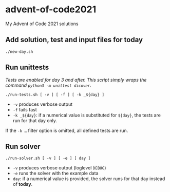 # advent-of-code2021

My Advent of Code 2021 solutions

## Add solution, test and input files for today

```
./new-day.sh
```

## Run unittests

_Tests are enabled for day 3 and after. This script simply wraps the command `python3 -m unittest dicover`._

```
./run-tests.sh [ -v ] [ -f ] [ -k _${day} ]
```

- `-v` produces verbose output
- `-f` fails fast
- `-k _${day}`: if a numerical value is substituted for `${day}`, the tests are run for that day only.

If the `-k …` filter option is omitted, all defined tests are run.

## Run solver

```
./run-solver.sh [ -v ] [ -e ] [ day ]
```

- `-v` produces verbose output (loglevel `DEBUG`)
- `-e` runs the solver with the example data
- `day`: if a numerical value is provided, the solver runs for that day instead of **today**.

